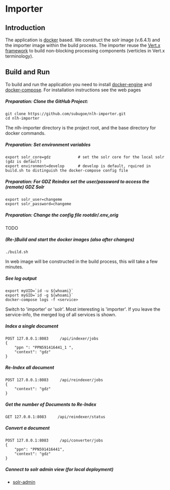 # Importer
## Introduction

The application is [docker](https://www.docker.com) based. We construct the solr image (v.6.4.1) and the importer image within the build process. The importer reuse the [Vert.x framework](http://vertx.io) to build non-blocking processing components (verticles in Vert.x terminology).


## Build and Run
To build and run the application you need to install [docker-engine](https://docs.docker.com/engine/installation/) and [docker-compose](https://github.com/docker/compose). For installation instructions see the web pages 

##### Preparation: Clone the GitHub Project:


```
git clone https://github.com/subugoe/nlh-importer.git
cd nlh-importer
```

The nlh-importer directory is the project root, and the base directory for docker commands. 

##### Preparation: Set environment variables 

```
export solr_core=gdz            # set the solr core for the local solr (gdz is default)            
export environment=develop      # develop is default, rquired in build.sh to distinguish the docker-compose config file

```

##### Preparation: For GDZ Reindex set the user/password to access the (remote) GDZ Solr 

```
export solr_user=changeme
export solr_password=changeme
```

##### Preparation: Change the config file rootdir/.env_orig

TODO

##### (Re-)Build and start the docker images (also after changes)

```
./build.sh
```
 
In web image will be constructed in the build process, this will take a few minutes.


##### See log output

```
export myUID=`id -u ${whoami}`
export myGID=`id -g ${whoami}`
docker-compose logs -f <service>
```

Switch <service> to 'importer' or 'solr'. Most interesting is 'importer'. If you leave the service-info, the merged log of all services is shown. 


##### Index a single document

```
POST 127.0.0.1:8083     /api/indexer/jobs
{ 
    "ppn ": "PPN591416441_1 ", 
    "context": "gdz" 
}
```

##### Re-Index all document 

```
POST 127.0.0.1:8083     /api/reindexer/jobs
{
	"context": "gdz"
}
```

##### Get the number of Documents to Re-Index 

```
GET 127.0.0.1:8083     /api/reindexer/status
```

##### Convert a document

```
POST 127.0.0.1:8083     /api/converter/jobs
{
	"ppn": "PPN591416441",
	"context": "gdz"
}
```


##### Connect to solr admin view (for local deployment)
 
* [solr-admin](http://0.0.0.0:8443/)


